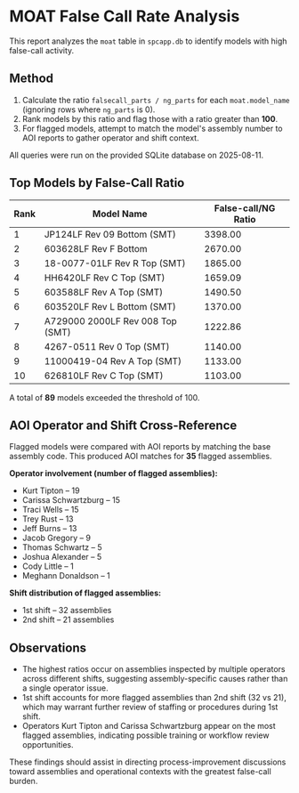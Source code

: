 # MOAT False Call Rate Analysis

This report analyzes the `moat` table in `spcapp.db` to identify models with high false-call activity.

## Method
1. Calculate the ratio `falsecall_parts / ng_parts` for each `moat.model_name` (ignoring rows where `ng_parts` is 0).
2. Rank models by this ratio and flag those with a ratio greater than **100**.
3. For flagged models, attempt to match the model's assembly number to AOI reports to gather operator and shift context.

All queries were run on the provided SQLite database on 2025-08-11.

## Top Models by False-Call Ratio

| Rank | Model Name | False-call/NG Ratio |
| ---- | ---------- | ------------------ |
| 1 | JP124LF Rev 09 Bottom (SMT) | 3398.00 |
| 2 | 603628LF Rev F Bottom | 2670.00 |
| 3 | 18-0077-01LF Rev R Top (SMT) | 1865.00 |
| 4 | HH6420LF Rev C Top (SMT) | 1659.09 |
| 5 | 603588LF Rev A Top (SMT) | 1490.50 |
| 6 | 603520LF Rev L Bottom (SMT) | 1370.00 |
| 7 | A729000 2000LF Rev 008 Top (SMT) | 1222.86 |
| 8 | 4267-0511 Rev 0 Top (SMT) | 1140.00 |
| 9 | 11000419-04 Rev A Top (SMT) | 1133.00 |
| 10 | 626810LF Rev C Top (SMT) | 1103.00 |

A total of **89** models exceeded the threshold of 100.

## AOI Operator and Shift Cross-Reference

Flagged models were compared with AOI reports by matching the base assembly code. This produced AOI matches for **35** flagged assemblies.

**Operator involvement (number of flagged assemblies):**

- Kurt Tipton – 19
- Carissa Schwartzburg – 15
- Traci Wells – 15
- Trey Rust – 13
- Jeff Burns – 13
- Jacob Gregory – 9
- Thomas Schwartz – 5
- Joshua Alexander – 5
- Cody Little – 1
- Meghann Donaldson – 1

**Shift distribution of flagged assemblies:**

- 1st shift – 32 assemblies
- 2nd shift – 21 assemblies

## Observations

- The highest ratios occur on assemblies inspected by multiple operators across different shifts, suggesting assembly-specific causes rather than a single operator issue.
- 1st shift accounts for more flagged assemblies than 2nd shift (32 vs 21), which may warrant further review of staffing or procedures during 1st shift.
- Operators Kurt Tipton and Carissa Schwartzburg appear on the most flagged assemblies, indicating possible training or workflow review opportunities.

These findings should assist in directing process-improvement discussions toward assemblies and operational contexts with the greatest false-call burden.

